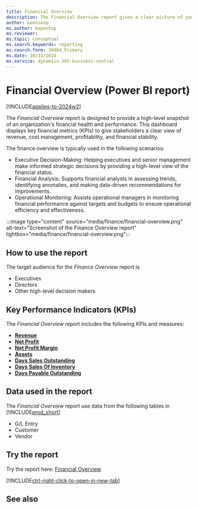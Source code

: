 ```yaml
---
title: Financial Overview
description: The Financial Overview report gives a clear picture of your organization's finance activities.
author: kennienp
ms.author: kepontop
ms.reviewer:
ms.topic: conceptual
ms.search.keywords: reporting
ms.search.form: 36984_Primary
ms.date: 10/31/2024
ms.service: dynamics-365-business-central
---
```


# Financial Overview (Power BI report)

[!INCLUDE[applies-to-2024w2](includes/applies-to-2024w2.md)]

The *Financial Overview* report is designed to provide a high-level snapshot of an organization's financial health and performance. This dashboard displays key financial metrics (KPIs) to give stakeholders a clear view of revenue, cost management, profitability, and financial stability. 

The finance overview is typically used in the following scenarios:

- Executive Decision-Making: Helping executives and senior management make informed strategic decisions by providing a high-level view of the financial status.
- Financial Analysis: Supports financial analysts in assessing trends, identifying anomalies, and making data-driven recommendations for improvements.
- Operational Monitoring: Assists operational managers in monitoring financial performance against targets and budgets to ensure operational efficiency and effectiveness.

:::image type="content" source="media/finance/financial-overview.png" alt-text="Screenshot of the Finance Overview report" lightbox="media/finance/financial-overview.png":::

## How to use the report

The target audience for the *Finance Overview* report is
- Executives
- Directors
- Other high-level decision makers

## Key Performance Indicators (KPIs)

The *Financial Overview* report includes the following KPIs and measures: 

- [**Revenue**](finance-powerbi-kpi.md#revenue)
- [**Net Profit**](####)
- [**Net Profit Margin**](####)
- [**Assets**](finance-powerbi-kpi.md#assets)
- [**Days Sales Outstanding**](finance-powerbi-kpi.md#days-sales-outstanding---dso)
- [**Days Sales Of Inventory**](finance-powerbi-kpi.md#days-sales-of-inventory---dsi)
- [**Days Payable Outstanding**](finance-powerbi-kpi.md#days-payable-outstanding---dpo)

## Data used in the report

The *Financial Overview* report use data from the following tables in [!INCLUDE[prod_short](includes/prod_short.md)]

- G/L Entry
- Customer
- Vendor

## Try the report

Try the report here: [Financial Overview](https://businesscentral.dynamics.com?page=36984)

[!INCLUDE[ctrl-right-click-to-open-in-new-tab](includes/ctrl-right-click-to-open-in-new-tab.md)]

## See also